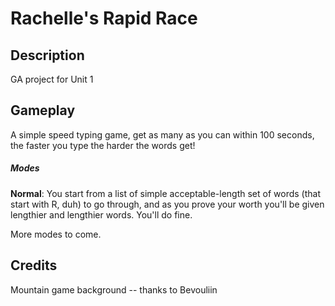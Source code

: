 # Rachelle's Rapid Race

## Description
GA project for Unit 1

## Gameplay

A simple speed typing game, get as many as you can within 100 seconds, the faster you type the harder the words get!

##### Modes

**Normal**: You start from a list of simple acceptable-length set of words (that start with R, duh) to go through, and as you prove your worth you'll be given lengthier and lengthier words. You'll do fine.

More modes to come.


## Credits

Mountain game background -- thanks to Bevouliin